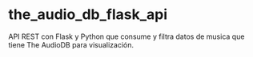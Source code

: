 # the_audio_db_flask_api
API REST con Flask y Python que consume y filtra datos de musica que tiene The AudioDB para visualización.
